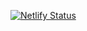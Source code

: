 [![Netlify Status](https://api.netlify.com/api/v1/badges/c6f8f399-046a-411a-b417-3316481c51c9/deploy-status)](https://app.netlify.com/sites/fplus-chat/deploys)